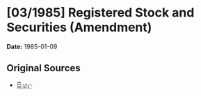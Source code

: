 # [03/1985] Registered Stock and Securities (Amendment)

**Date:** 1985-01-09

## Original Sources

- [සිංහල](https://documents.gov.lk/view/acts/1985/1/03-1985_S.pdf)
